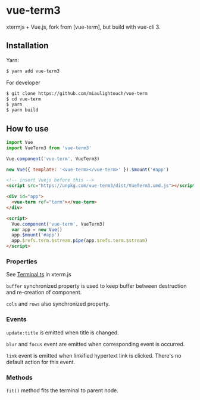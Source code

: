 # vue-term3

xtermjs + Vue.js, fork from [vue-term], but build with vue-cli 3.

## Installation

Yarn:

```bash
$ yarn add vue-term3
```

For developer

```bash
$ git clone https://github.com/miaulightouch/vue-term
$ cd vue-term
$ yarn
$ yarn build
```

## How to use

```javascript
import Vue
import VueTerm3 from 'vue-term3'

Vue.component('vue-term', VueTerm3)

new Vue({ template: '<vue-term></vue-term>' }).$mount('#app')
```

```html
<!-- insert Vuejs before this -->
<script src="https://unpkg.com/vue-term3/dist/VueTerm3.umd.js"></script>

<div id="app">
  <vue-term ref="term"></vue-term>
</div>

<script>
  Vue.component('vue-term', VueTerm3)
  var app = new Vue()
  app.$mount('#app')
  app.$refs.term.$stream.pipe(app.$refs.term.$stream)
</script>
```

### Properties

See [Terminal.ts][properties] in xterm.js

[properties]: https://github.com/xtermjs/xterm.js/blob/master/src/Terminal.ts#L65

`buffer` synchronized property is used to keep buffer between destruction and re-creation of component.

`cols` and `rows` also synchronized property.

### Events

`update:title` is emitted when title is changed.

`blur` and `focus` event are emitted when corresponding event is occurred.

`link` event is emitted when linkified hypertext link is clicked. There's no default action for this event.

### Methods

`fit()` method fits the terminal to parent node.
